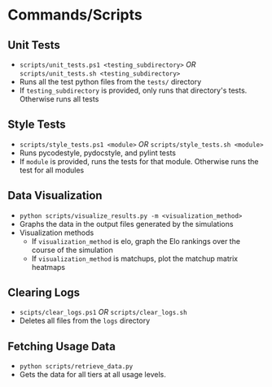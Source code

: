 # Commands/Scripts
## Unit Tests
- `scripts/unit_tests.ps1 <testing_subdirectory>` _OR_ `scripts/unit_tests.sh <testing_subdirectory>`
- Runs all the test python files from the `tests/` directory
- If `testing_subdirectory` is provided, only runs that directory's tests. Otherwise runs all tests

## Style Tests
- `scripts/style_tests.ps1 <module>` _OR_ `scripts/style_tests.sh <module>`
- Runs pycodestyle, pydocstyle, and pylint tests
- If `module` is provided, runs the tests for that module. Otherwise runs the test for all modules

## Data Visualization
- `python scripts/visualize_results.py -m <visualization_method>`
- Graphs the data in the output files generated by the simulations
- Visualization methods
  - If `visualization_method` is elo, graph the Elo rankings over the course of the simulation
  - If `visualization_method` is matchups, plot the matchup matrix heatmaps

## Clearing Logs
- `scipts/clear_logs.ps1` _OR_ `scripts/clear_logs.sh`
- Deletes all files from the `logs` directory

## Fetching Usage Data
- `python scripts/retrieve_data.py`
- Gets the data for all tiers at all usage levels.